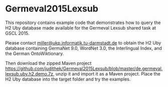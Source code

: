 # Germeval2015Lexsub

This repository contains example code that demonstrates how to query the H2 Uby database made available for the Germeval Lexsub shared task at GSCL 2015.

Please contact miller@ukp.informatik.tu-darmstadt.de to obtain the H2 Uby database containing GermaNet 9.0, WordNet 3.0, the Interlingual Index, and the German OntoWiktionary.

Then download the zipped Maven project https://github.com/judithek/Germeval2015Lexsub/blob/master/de.germeval.lexsub.uby.h2.demo.7z, 
unzip it and import it as a Maven project. Place the H2 Uby database into the target folder and try the examples.
